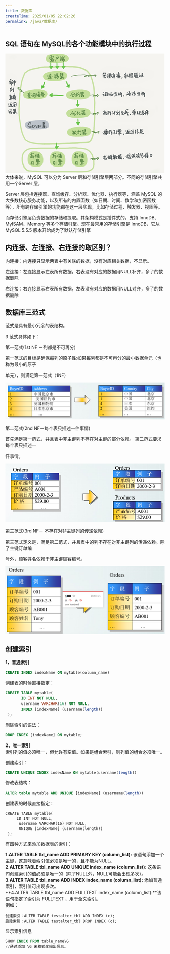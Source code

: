 ```yaml
---
title: 数据库
createTime: 2025/01/05 22:02:26
permalink: /java/数据库/
---
```

## SQL 语句在 MySQL的各个功能模块中的执行过程

![](../../../.vuepress/public/images/java/interview/1709267278653-b4b1c41d-ab1b-43d0-949b-6f3bd527be55.png)大体来说，MySQL 可以分为 Server 层和存储引擎层两部分。不同的存储引擎共用一个Server 层，

Server 层包括连接器、查询缓存、分析器、优化器、执行器等，涵盖 MySQL 的大多数核心服务功能，以及所有的内置函数（如日期、时间、数学和加密函数等），所有跨存储引擎的功能都在这一层实现，比如存储过程、触发器、视图等。

而存储引擎层负责数据的存储和提取。其架构模式是插件式的，支持 InnoDB、MyISAM、Memory 等多个存储引擎。现在最常用的存储引擎是 InnoDB，它从 MySQL 5.5.5 版本开始成为了默认存储引擎



## 内连接、左连接、右连接的取区别？

内连接：内连接只显示两表中有关联的数据，没有对应相关数据，不显示。

左连接：左连接显示左表所有数据，右表没有对应的数据用NULL补齐，多了的数据删除

右连接：右连接显示右表所有数据，左表没有对应的数据用NULL对齐，多了的数据删除

## 数据库三范式

范式是具有最小冗余的表结构。

3 范式具体如下：

第一范式(1st NF －列都是不可再分)

第一范式的目标是确保每列的原子性:如果每列都是不可再分的最小数据单元（也称为最小的原子

单元），则满足第一范式（1NF）

![](../../../.vuepress/public/images/java\interview\1710571685112-b8469a8f-b709-4dda-ad5f-79c3e253f0f4.png)

第二范式(2nd NF－每个表只描述一件事情)

首先满足第一范式，并且表中非主键列不存在对主键的部分依赖。 第二范式要求每个表只描述一

件事情。

![](../../../.vuepress/public/images/java\interview\1710571700025-31c03b0e-747d-4bef-8f2e-3046c7214950.png)

第三范式(3rd NF－ 不存在对非主键列的传递依赖)

第三范式定义是，满足第二范式，并且表中的列不存在对非主键列的传递依赖。除了主键订单编

号外，顾客姓名依赖于非主键顾客编号。

![](../../../.vuepress/public/images/java/interview/1710571715971-34daf8c8-a64f-4309-b762-861b40dab690.png)

## 创建索引

**1、普通索引**

```sql
CREATE INDEX indexName ON mytable(column_name)
```

创建表的时候直接指定：

```sql
CREATE TABLE mytable(
       ID INT NOT NULL, 
       username VARCHAR(16) NOT NULL, 
       INDEX [indexName] (username(length))
 );
```



删除索引的语法：

```sql
DROP INDEX [indexName] ON mytable;
```



**2、唯一索引**  
索引列的值必须唯一，但允许有空值。如果是组合索引，则列值的组合必须唯一。

创建索引：

```sql
CREATE UNIQUE INDEX indexName ON mytable(username(length))
```



修改表结构：

```sql
ALTER table mytable ADD UNIQUE [indexName] (username(length))
```



创建表的时候直接指定：

```plain
CREATE TABLE mytable( 
     ID INT NOT NULL, 
      username VARCHAR(16) NOT NULL, 
      UNIQUE [indexName] (username(length))
 );
```



有四种方式来添加数据表的索引：

**1.ALTER TABLE tbl_name ADD PRIMARY KEY (column_list):** 该语句添加一个主键，这意味着索引值必须是唯一的，且不能为NULL。  
**2.ALTER TABLE tbl_name ADD UNIQUE index_name (column_list):** 这条语句创建索引的值必须是唯一的（除了NULL外，NULL可能会出现多次）。  
**3.ALTER TABLE tbl_name ADD INDEX index_name (column_list):** 添加普通索引，索引值可出现多次。  
**4.ALTER TABLE tbl_name ADD FULLTEXT index_name (column_list):**该语句指定了索引为 FULLTEXT ，用于全文索引。  
例如：

```plain
创建索引：ALTER TABLE testalter_tbl ADD INDEX (c);
删除索引：ALTER TABLE testalter_tbl DROP INDEX (c);
```



显示索引信息

```sql
SHOW INDEX FROM table_name\G
//通过添加 \G 来格式化输出信息。
```

